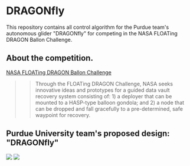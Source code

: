 # DRAGONfly
This repository contains all control algorithm for the Purdue team's autonomous glider "DRAGONfly" for competing in the NASA FLOATing DRAGON Ballon Challenge.

## About the competition.
[NASA FLOATing DRAGON Ballon Challenge](https://floatingdragon.nianet.org/)
>> Through the FLOATing DRAGON Challenge, NASA seeks innovative ideas and prototypes for a guided data vault recovery system consisting of: 1) a deployer that can be mounted to a HASP-type balloon gondola; and 2) a node that can be dropped and fall gracefully to a pre-determined, safe waypoint for recovery.

## Purdue University team's proposed design: "DRAGONfly"
![](<img width="197" alt="DRAGONfly_logo" src="https://github.com/kmuenpra/Dragonfly/assets/85464168/0fd33a1a-8811-49d7-a1a0-f0e6de3f1d9d">
)
![](images/DRAGONfly)

